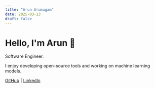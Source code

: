 ```yaml
---
title: "Arun Arumugam"
date: 2025-03-13
draft: false
---
```


# Hello, I'm Arun 👋

Software Engineer.

I enjoy developing open-source tools and working on machine learning models.

[GitHub](https://github.com/arun477) | [LinkedIn](https://linkedin.com/in/arun477)